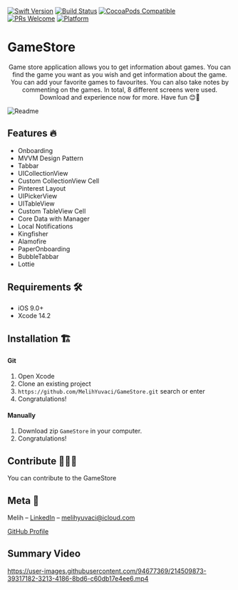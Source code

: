 [![Swift Version][swift-image]][swift-url]
[![Build Status][travis-image]][travis-url]
[![CocoaPods Compatible](https://img.shields.io/cocoapods/v/EZSwiftExtensions.svg)](https://img.shields.io/cocoapods/v/LFAlertController.svg)  
[![PRs Welcome](https://img.shields.io/badge/PRs-welcome-brightgreen.svg?style=flat-square)](http://makeapullrequest.com)
[![Platform](https://img.shields.io/cocoapods/p/LFAlertController.svg?style=flat)](http://cocoapods.org/pods/LFAlertController)

# GameStore
<p align="center">
    Game store application allows you to get information about games. You can find the game you want as you wish and get information about the game. You can add your favorite games to favourites. You can also take notes by commenting on the games. In total, 8 different screens were used. Download and experience now for more. Have fun 😊🎉
    </p>
    
![Readme](https://user-images.githubusercontent.com/94677369/214499514-eb10429c-bc22-4a63-838b-9af659ea8611.png)

## Features 🔥

- Onboarding
- MVVM Design Pattern
- Tabbar
- UICollectionView
- Custom CollectionView Cell
- Pinterest Layout
- UIPickerView
- UITableView
- Custom TableView Cell
- Core Data with Manager
- Local Notifications
- Kingfisher
- Alamofire
- PaperOnboarding
- BubbleTabbar
- Lottie


## Requirements 🛠️

- iOS 9.0+
- Xcode 14.2

## Installation 🏗️

#### Git

1. Open Xcode
2. Clone an existing project
3. ```https://github.com/MelihYuvaci/GameStore.git``` search or enter
4. Congratulations! 

#### Manually

1. Download zip ```GameStore``` in your computer.  
2. Congratulations!  

## Contribute 🙋‍♀️🙋
You can contribute to the GameStore

## Meta 🏁

Melih – [LinkedIn](https://www.linkedin.com/in/melihyuvaci/) – melihyuvaci@icloud.com

[GitHub Profile](https://github.com/MelihYuvaci)

## Summary Video

https://user-images.githubusercontent.com/94677369/214509873-39317182-3213-4186-8bd6-c60db17e4ee6.mp4

[swift-image]:https://img.shields.io/badge/swift-5.7-orange.svg
[swift-url]: https://swift.org/
[license-image]: https://img.shields.io/badge/License-MIT-blue.svg
[license-url]: LICENSE
[travis-image]: https://img.shields.io/travis/dbader/node-datadog-metrics/master.svg?style=flat-square
[travis-url]: https://travis-ci.org/dbader/node-datadog-metrics
[codebeat-image]: https://codebeat.co/badges/c19b47ea-2f9d-45df-8458-b2d952fe9dad
[codebeat-url]: https://codebeat.co/projects/github-com-vsouza-awesomeios-com
